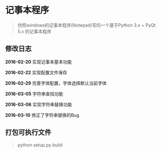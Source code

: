 # 记事本程序

> 仿照windows的记事本程序(Notepad)写的一个基于Python 3.x + PyQt 5.x 的记事本程序

## 修改日志
**2016-02-20** 实现记事本基本功能

**2016-02-22** 实现配置文件保存

**2016-02-29** 完善字体配置，字体选择默认当前字体

**2016-03-05** 字符串查找功能

**2016-03-06** 实现字符串替换功能

**2016-03-10** 修正了字符串替换的Bug


## 打包可执行文件
> python setup.py build